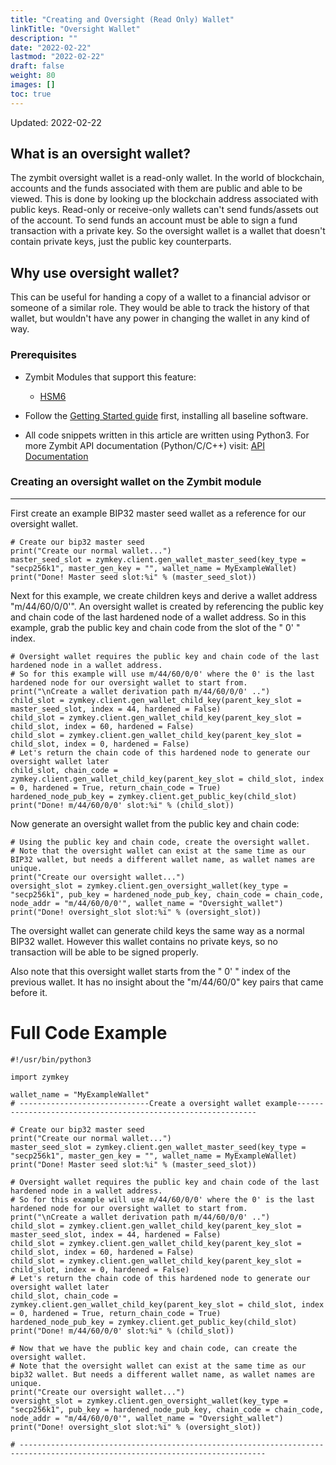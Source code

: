 ```yaml
---
title: "Creating and Oversight (Read Only) Wallet"
linkTitle: "Oversight Wallet"
description: ""
date: "2022-02-22"
lastmod: "2022-02-22"
draft: false
weight: 80
images: []
toc: true
---
```


Updated: 2022-02-22


## What is an oversight wallet?

The zymbit oversight wallet is a read-only wallet. In the world of blockchain, accounts and the funds associated with them are public and able to be viewed. This is done by looking up the blockchain address associated with public keys. Read-only or receive-only wallets can't send funds/assets out of the account. To send funds an account must be able to sign a fund transaction with a private key. So the oversight wallet is a wallet that doesn't contain private keys, just the public key counterparts.

## Why use oversight wallet?

This can be useful for handing a copy of a wallet to a financial advisor or someone of a similar role. They would be able to track the history of that wallet, but wouldn't have any power in changing the wallet in any kind of way.

### Prerequisites

* Zymbit Modules that support this feature:
    * [HSM6](https://www.zymbit.com/hsm6/)
    <!-- [SCM \[Early Access\]](https://www.zymbit.com/secure-compute-platform/) -->

* Follow the [Getting Started guide](https://docs.zymbit.com/getting-started) first, installing all baseline software.

* All code snippets written in this article are written using Python3. For more Zymbit API documentation (Python/C/C++) visit: [API Documentation](https://docs/zymbit.com/api)


### Creating an oversight wallet on the Zymbit module

---

First create an example BIP32 master seed wallet as a reference for our oversight wallet.

```plaintext
# Create our bip32 master seed
print("Create our normal wallet...")
master_seed_slot = zymkey.client.gen_wallet_master_seed(key_type = "secp256k1", master_gen_key = "", wallet_name = MyExampleWallet)
print("Done! Master seed slot:%i" % (master_seed_slot))
```

Next for this example, we create children keys and derive a wallet address "m/44/60/0/0'". An oversight wallet is created by referencing the public key and chain code of the last hardened node of a wallet address. So in this example, grab the public key and chain code from the slot of the " 0' " index.

```
# Oversight wallet requires the public key and chain code of the last hardened node in a wallet address.
# So for this example will use m/44/60/0/0' where the 0' is the last hardened node for our oversight wallet to start from.
print("\nCreate a wallet derivation path m/44/60/0/0' ..")
child_slot = zymkey.client.gen_wallet_child_key(parent_key_slot = master_seed_slot, index = 44, hardened = False)
child_slot = zymkey.client.gen_wallet_child_key(parent_key_slot = child_slot, index = 60, hardened = False)
child_slot = zymkey.client.gen_wallet_child_key(parent_key_slot = child_slot, index = 0, hardened = False)
# Let's return the chain code of this hardened node to generate our oversight wallet later
child_slot, chain_code = zymkey.client.gen_wallet_child_key(parent_key_slot = child_slot, index = 0, hardened = True, return_chain_code = True)
hardened_node_pub_key = zymkey.client.get_public_key(child_slot)
print("Done! m/44/60/0/0' slot:%i" % (child_slot))
```

Now generate an oversight wallet from the public key and chain code:

```
# Using the public key and chain code, create the oversight wallet.
# Note that the oversight wallet can exist at the same time as our BIP32 wallet, but needs a different wallet name, as wallet names are unique.
print("Create our oversight wallet...")
oversight_slot = zymkey.client.gen_oversight_wallet(key_type = "secp256k1", pub_key = hardened_node_pub_key, chain_code = chain_code, node_addr = "m/44/60/0/0'", wallet_name = "Oversight_wallet")
print("Done! oversight_slot slot:%i" % (oversight_slot))
```

The oversight wallet can generate child keys the same way as a normal BIP32 wallet. However this wallet contains no private keys, so no transaction will be able to be signed properly. 

Also note that this oversight wallet starts from the " 0' " index of the previous wallet. It has no insight about the "m/44/60/0" key pairs that came before it.


# Full Code Example

```plaintext
#!/usr/bin/python3

import zymkey

wallet_name = "MyExampleWallet"
# -----------------------------Create a oversight wallet example-------------------------------------------------------------

# Create our bip32 master seed
print("Create our normal wallet...")
master_seed_slot = zymkey.client.gen_wallet_master_seed(key_type = "secp256k1", master_gen_key = "", wallet_name = MyExampleWallet)
print("Done! Master seed slot:%i" % (master_seed_slot))

# Oversight wallet requires the public key and chain code of the last hardened node in a wallet address.
# So for this example will use m/44/60/0/0' where the 0' is the last hardened node for our oversight wallet to start from.
print("\nCreate a wallet derivation path m/44/60/0/0' ..")
child_slot = zymkey.client.gen_wallet_child_key(parent_key_slot = master_seed_slot, index = 44, hardened = False)
child_slot = zymkey.client.gen_wallet_child_key(parent_key_slot = child_slot, index = 60, hardened = False)
child_slot = zymkey.client.gen_wallet_child_key(parent_key_slot = child_slot, index = 0, hardened = False)
# Let's return the chain code of this hardened node to generate our oversight wallet later
child_slot, chain_code = zymkey.client.gen_wallet_child_key(parent_key_slot = child_slot, index = 0, hardened = True, return_chain_code = True)
hardened_node_pub_key = zymkey.client.get_public_key(child_slot)
print("Done! m/44/60/0/0' slot:%i" % (child_slot))

# Now that we have the public key and chain code, can create the oversight wallet.
# Note that the oversight wallet can exist at the same time as our bip32 wallet. But needs a different wallet name, as wallet names are unique.
print("Create our oversight wallet...")
oversight_slot = zymkey.client.gen_oversight_wallet(key_type = "secp256k1", pub_key = hardened_node_pub_key, chain_code = chain_code, node_addr = "m/44/60/0/0'", wallet_name = "Oversight_wallet")
print("Done! oversight_slot slot:%i" % (oversight_slot))

# -----------------------------------------------------------------------------------------------------------------------------
```
